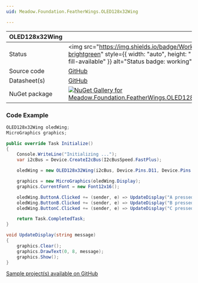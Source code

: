 ```yaml
---
uid: Meadow.Foundation.FeatherWings.OLED128x32Wing

---
```


| OLED128x32Wing | |
|--------|--------|
| Status | <img src="https://img.shields.io/badge/Working-brightgreen" style={{ width: "auto", height: "-webkit-fill-available" }} alt="Status badge: working" /> |
| Source code | [GitHub](https://github.com/WildernessLabs/Meadow.Foundation.FeatherWings/tree/main/Source/OLED128x32Wing) |
| Datasheet(s) | [GitHub](https://github.com/WildernessLabs/Meadow.Foundation.FeatherWings/tree/main/Source/OLED128x32Wing/Datasheet) |
| NuGet package | <a href="https://www.nuget.org/packages/Meadow.Foundation.FeatherWings.OLED128x32Wing/" target="_blank"><img src="https://img.shields.io/nuget/v/Meadow.Foundation.FeatherWings.OLED128x32Wing.svg?label=Meadow.Foundation.FeatherWings.OLED128x32Wing" alt="NuGet Gallery for Meadow.Foundation.FeatherWings.OLED128x32Wing" /></a> |

### Code Example

```csharp
OLED128x32Wing oledWing;
MicroGraphics graphics;

public override Task Initialize()
{
    Console.WriteLine("Initializing ...");
    var i2cBus = Device.CreateI2cBus(I2cBusSpeed.FastPlus);

    oledWing = new OLED128x32Wing(i2cBus, Device.Pins.D11, Device.Pins.D10, Device.Pins.D09);

    graphics = new MicroGraphics(oledWing.Display);
    graphics.CurrentFont = new Font12x16();

    oledWing.ButtonA.Clicked += (sender, e) => UpdateDisplay("A pressed");
    oledWing.ButtonB.Clicked += (sender, e) => UpdateDisplay("B pressed");
    oledWing.ButtonC.Clicked += (sender, e) => UpdateDisplay("C pressed");

    return Task.CompletedTask;
}

void UpdateDisplay(string message)
{
    graphics.Clear();
    graphics.DrawText(0, 8, message);
    graphics.Show();
}

```

[Sample project(s) available on GitHub](https://github.com/WildernessLabs/Meadow.Foundation.FeatherWings/tree/main/Source/OLED128x32Wing/Sample/OLED128x32Wing_Sample)

